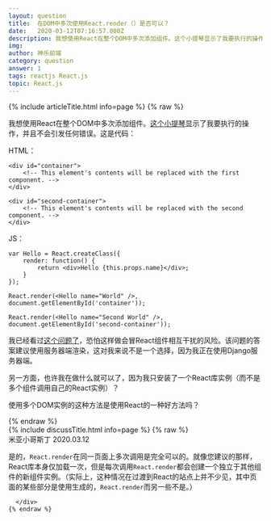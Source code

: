 ```yaml
---
layout: question
title:  在DOM中多次使用React.render（）是否可以？
date:   2020-03-12T07:16:57.000Z
description: 我想使用React在整个DOM中多次添加组件。这个小提琴显示了我要执行的操作，并且不会引发任何错误。这是代码：HTML：<div id="co...
img: 
author: 神乐前端
category: question
answer: 1
tags: reactjs React.js
topic: React.js
---
```

<div class="article-root">
  <div class="article">
    {% include articleTitle.html info=page %}
    {% raw %}
    <div class="article-content"><p><font style="vertical-align: inherit;"><font style="vertical-align: inherit;">我想使用React在整个DOM中多次添加组件。</font></font><a href="http://jsfiddle.net/ypcrumble/gs7k1kth/1/" rel="noreferrer"><font style="vertical-align: inherit;"><font style="vertical-align: inherit;">这个小提琴</font></font></a><font style="vertical-align: inherit;"><font style="vertical-align: inherit;">显示了我要执行的操作，并且不会引发任何错误。</font><font style="vertical-align: inherit;">这是代码：</font></font></p>

<p><font style="vertical-align: inherit;"><font style="vertical-align: inherit;">HTML：</font></font></p>



<pre><code>&lt;div id="container"&gt;<font></font>
    &lt;!-- This element's contents will be replaced with the first component. --&gt;<font></font>
&lt;/div&gt;<font></font>
<font></font>
&lt;div id="second-container"&gt;<font></font>
    &lt;!-- This element's contents will be replaced with the second component. --&gt;<font></font>
&lt;/div&gt;<font></font>
</code></pre>

<p><font style="vertical-align: inherit;"><font style="vertical-align: inherit;">JS：</font></font></p>

<pre><code>var Hello = React.createClass({<font></font>
    render: function() {<font></font>
        return &lt;div&gt;Hello {this.props.name}&lt;/div&gt;;<font></font>
    }<font></font>
});<font></font>
<font></font>
React.render(&lt;Hello name="World" /&gt;, document.getElementById('container'));<font></font>
<font></font>
React.render(&lt;Hello name="Second World" /&gt;, document.getElementById('second-container'));<font></font>
</code></pre>

<p><font style="vertical-align: inherit;"><font style="vertical-align: inherit;">我已经看过</font></font><a href="https://stackoverflow.com/q/27112274/2532070"><font style="vertical-align: inherit;"><font style="vertical-align: inherit;">这个问题了</font></font></a><font style="vertical-align: inherit;"><font style="vertical-align: inherit;">，恐怕这样做会冒React组件相互干扰的风险。</font><font style="vertical-align: inherit;">该问题的答案建议使用服务器端渲染，这对我来说不是一个选择，因为我正在使用Django服务器端。</font></font></p>

<p><font style="vertical-align: inherit;"><font style="vertical-align: inherit;">另一方面，也许我在做什么就可以了，因为我只安装了一个React库实例（而不是多个组件调用自己的React实例）？</font></font></p>

<p><font style="vertical-align: inherit;"><font style="vertical-align: inherit;">使用多个DOM实例的这种方法是使用React的一种好方法吗？</font></font></p></div>
    {% endraw %}
  </div>

  <div class="discuss-wrapper">
    {% include discussTitle.html info=page %}
    {% raw %}
    <div class="discuss-item">
        <div class="discuss-parent">
          <div class="discuss-meta">
            <span class="discuss-user">米亚小哥斯丁</span>
            <span class="discuss-time">2020.03.12</span>
          </div>
          <div class="discuss-comment"><p><font style="vertical-align: inherit;"><font style="vertical-align: inherit;">是的，</font></font><code>React.render</code><font style="vertical-align: inherit;"><font style="vertical-align: inherit;">在同一页面上多次</font><font style="vertical-align: inherit;">调用是完全可以的</font><font style="vertical-align: inherit;">。</font><font style="vertical-align: inherit;">就像您建议的那样，React库本身仅加载一次，但是每次调用</font></font><code>React.render</code><font style="vertical-align: inherit;"><font style="vertical-align: inherit;">都会创建一个独立于其他组件的新组件实例。</font><font style="vertical-align: inherit;">（实际上，这种情况在过渡到React的站点上并不少见，其中页面的某些部分是使用生成的，</font></font><code>React.render</code><font style="vertical-align: inherit;"><font style="vertical-align: inherit;">而另一些不是。）</font></font></p></div>
        </div>
        
      </div>
    {% endraw %}
  </div>
<div>
